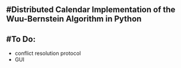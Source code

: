 #Distributed Calendar
Implementation of the Wuu-Bernstein Algorithm in Python
---

#To Do:
---
* conflict resolution protocol
* GUI